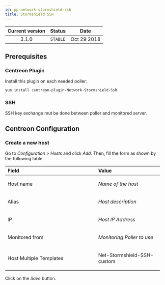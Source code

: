 ```yaml
---
id: pp-network-stormshield-ssh
title: Stormshield SSH
---
```


| Current version | Status | Date |
| :-: | :-: | :-: |
| 3.1.0 | `STABLE` | Oct 29 2018 |

##  Prerequisites
### Centreon Plugin
Install this plugin on each needed poller:

    yum install centreon-plugin-Network-Stormshield-Ssh

### SSH
SSH key exchange mut be done between poller and monitored server.

## Centreon Configuration
### Create a new host
Go to *Configuration &gt; Hosts* and click *Add*. Then, fill the form as
shown by the following table:

<table>
<colgroup>
<col width="58%" />
<col width="41%" />
</colgroup>
<thead>
<tr class="header">
<th align="left">Field</th>
<th align="left">Value</th>
</tr>
</thead>
<tbody>
<tr class="odd">
<td align="left"><p>Host name</p></td>
<td align="left"><p><em>Name of the host</em></p></td>
</tr>
<tr class="even">
<td align="left"><p>Alias</p></td>
<td align="left"><p><em>Host description</em></p></td>
</tr>
<tr class="odd">
<td align="left"><p>IP</p></td>
<td align="left"><p><em>Host IP Address</em></p></td>
</tr>
<tr class="even">
<td align="left"><p>Monitored from</p></td>
<td align="left"><p><em>Monitoring Poller to use</em></p></td>
</tr>
<tr class="odd">
<td align="left"><p>Host Multiple Templates</p></td>
<td align="left"><p>Net-Stormshield-SSH-custom</p></td>
</tr>
</tbody>
</table>

Click on the *Save* button.

